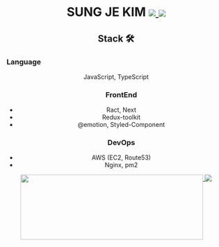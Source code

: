 <div align="center">
<h1>SUNG JE KIM
  <a href="https://hits.seeyoufarm.com">
    <img  src="https://hits.seeyoufarm.com/api/count/incr/badge.svg?url=https%3A%2F%2Fgithub.com%2Ftjdwp0211&count_bg=%23000000&title_bg=%23000000&icon=github.svg&icon_color=%23FFFFFF&title=Hi%21&edge_flat=false"/>
  </a>
  <a href="https://velog.io/@sung-je-kim">
    <img  align="center" src="https://velog-readme-stats.vercel.app/api/badge?name=sung-je-kim" />
  </a>
</h1>
  
</div>
<div align="center">
  <h2 align="top" align="left">Stack 🛠</h2>
  <div align="center">
    <h3 align="left">Language</h3>
    <p align="top">JavaScript, TypeScript</p>
  </div>
  <ul >
    <h3 >FrontEnd</h3>
    <li >Ract, Next</li>
    <li >Redux-toolkit</li>
    <li >@emotion, Styled-Component</li>
  </ul>
  <ul >
    <h3>DevOps</h3>
    <li>AWS (EC2, Route53)</li>
    <li>Nginx, pm2</li>
  </ul>
</div>

<div align="center">
  <a href="https://github.com/anuraghazra/github-readme-stats">
    <img align="top" width="420px" height="150px" align="left" src="https://github-readme-stats.vercel.app/api?username=tjdwp0211" />
  </a>
  <a href="https://opgc.me/#/users/tjdwp0211" target="_blank">
    <img align="top" align="right" src="https://api.opgc.me/githubs/users/tjdwp0211/tag/?theme=basic" />
  </a>
</div>
